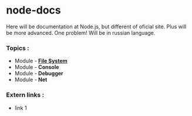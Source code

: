 # node-docs
Here will be documentation at Node.js, but different of oficial site. Plus will be more advanced. One problem! Will be in russian language.

### Topics :
* Module - **[File System](#)**
* Module - **Console**
* Module - **Debugger**
* Module - **Net**

### Extern links :
* link 1
